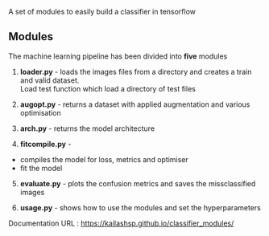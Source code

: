 A set of modules to easily build a classifier in tensorflow

## **Modules**

The machine learning pipeline has been divided into **five** modules  

1. **loader.py** - loads the images files from a directory and creates a train and valid dataset.\
                    Load test function which load a directory of test files

2. **augopt.py** - returns a dataset with applied augmentation and various optimisation

3. **arch.py** - returns the model architecture

4. **fitcompile.py** - 
* compiles the model for loss, metrics and optimiser
* fit the model

5. **evaluate.py** - plots the confusion metrics and saves the missclassified images

6. **usage.py** - shows how to use the modules and set the hyperparameters                                           

Documentation URL : https://kailashsp.github.io/classifier_modules/
